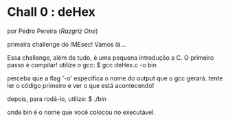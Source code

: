# Chall 0 : deHex

por Pedro Pereira (*Razgriz One*)

primeira challenge do IMEsec! Vamos lá...

Essa challenge, além de tudo, é uma pequena introdução a C.
O primeiro passo é compilar! utilize o gcc:
    $ gcc deHex.c -o bin

perceba que a flag '-o' especifica o nome do output que o gcc gerará.
tente ler o código primeiro e ver o que está acontecendo!

depois, para rodá-lo, utilize:
    $ ./bin

onde bin é o nome que você colocou no executável.

